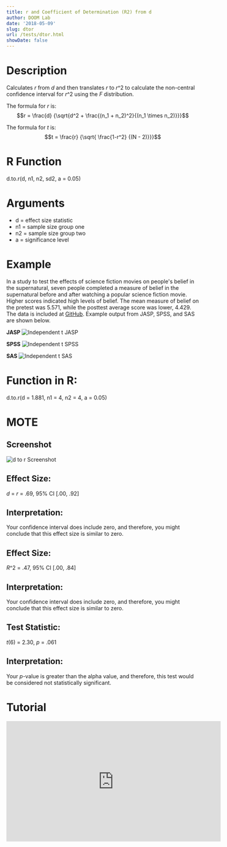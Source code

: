 ```yaml
---
title: r and Coefficient of Determination (R2) from d
author: DOOM Lab
date: '2018-05-09'
slug: dtor
url: /tests/dtor.html
showDate: false
---
```


<script src="//yihui.name/js/math-code.js"></script>
<script type = "text/x-mathjax-config">
MathJax.Hub.Config({
tex2jax: {
inlineMath: [['$', '$']],
}
})
</script>
<script async
src="//cdn.bootcss.com/mathjax/2.7.1/MathJax.js?config=TeX-MML-AM_CHTML">
</script>

# Description   

Calculates *r* from *d* and then translates *r* to $r\^2$ to calculate the non-central confidence interval for $r\^2$ using the *F* distribution. 

The formula for *r* is: $$r = \frac{d} {\sqrt{d^2 + \frac{(n_1 + n_2)^2}{(n_1 \times n_2)}}}$$

The formula for *t* is: $$t = \frac{r} {\sqrt{ \frac{1-r^2} {(N - 2)}}}$$


# R Function

d.to.r(d, n1, n2, sd2, a = 0.05) 

# Arguments 


+ d = effect size statistic
+ n1 = sample size group one
+ n2 = sample size group two
+ a	= significance level

# Example  

In a study to test the effects of science fiction movies on people's belief in the supernatural, seven people completed a measure of belief in the supernatural before and after watching a popular science fiction movie. Higher scores indicated high levels of belief. The mean measure of belief on the pretest was 5.571, while the posttest average score was lower, 4.429. The data is included at [GitHub](https://github.com/doomlab/shiny-server/tree/master/MOTE/examples). Example output from JASP, SPSS, and SAS are shown below.

**JASP**
![Independent t JASP](https://raw.githubusercontent.com/doomlab/shiny-server/master/MOTE/examples/independent%20t%20JASP.png)

**SPSS**
![Independent t SPSS](https://raw.githubusercontent.com/doomlab/shiny-server/master/MOTE/examples/independent%20t%20SPSS.png)

**SAS**
![Independent t SAS](https://raw.githubusercontent.com/doomlab/shiny-server/master/MOTE/examples/independent%20t%20SAS.PNG)

# Function in R: 

d.to.r(d = 1.881, n1 = 4, n2 = 4, a = 0.05)

# MOTE

## Screenshot

![d to r Screenshot](../images/dtor.jpg)

## Effect Size:

*d* = *r* = .69, 95% CI [.00, .92]

## Interpretation: 

Your confidence interval does include zero, and therefore, you might conclude that this effect size is similar to zero.

## Effect Size:

$R\^2$ = .47, 95% CI [.00, .84]

## Interpretation: 

Your confidence interval does include zero, and therefore, you might conclude that this effect size is similar to zero.

## Test Statistic: 

*t*(6) = 2.30, *p* = .061

## Interpretation: 

Your *p*-value is greater than the alpha value, and therefore, this test would be considered not statistically significant.

# Tutorial

<iframe width="560" height="315" src="https://www.youtube.com/embed/_3mBy7gnK3Y" frameborder="0" allow="autoplay; encrypted-media" allowfullscreen></iframe>

